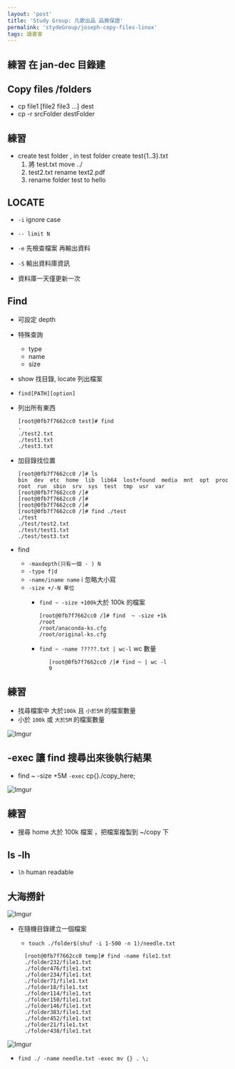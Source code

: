 ```yaml
---
layout: 'post'
title: 'Study Group: 凡歌出品 品質保證'
permalink: 'stydeGroup/joseph-copy-files-linux'
tags: 讀書會
---
```


## 練習 在 jan-dec 目錄建 

## Copy files /folders

   - cp file1 [file2 file3 ...] dest
   - cp -r srcFolder destFolder

## 練習 

- create test folder , in test folder create test{1..3}.txt
   1. 將 test.txt move ../
   2. test2.txt rename text2.pdf
   3. rename folder test to hello


## LOCATE

-  `-i` ignore case
- `-- limit N`
- `-e` 先檢查檔案 再輸出資料
- `-S` 輸出資料庫資訊


- 資料庫一天僅更新一次


## Find 

- 可設定 depth
- 特殊查詢
   - type
   - name
   - size
- show 找目錄, locate 列出檔案

- `find[PATH][option]`
- 列出所有東西
   ~~~
   [root@0fb7f7662cc0 test]# find
   .
   ./test2.txt
   ./test1.txt
   ./test3.txt
   ~~~

- 加目錄找位置
   
   ~~~
   [root@0fb7f7662cc0 /]# ls
   bin  dev  etc  home  lib  lib64  lost+found  media  mnt  opt  proc  root  run  sbin  srv  sys  test  tmp  usr  var
   [root@0fb7f7662cc0 /]#
   [root@0fb7f7662cc0 /]#
   [root@0fb7f7662cc0 /]#
   [root@0fb7f7662cc0 /]# find ./test
   ./test
   ./test/test2.txt
   ./test/test1.txt
   ./test/test3.txt
   ~~~

- find 

   - `-maxdepth(只有一個 - ) N`
   - `-type f|d`
   - `-name/iname name` i 忽略大小寫
   - `-size +/-N 單位`
      - `find ~ -size +100k`大於 100k 的檔案

         ~~~
         [root@0fb7f7662cc0 /]# find  ~ -size +1k
         /root
         /root/anaconda-ks.cfg
         /root/original-ks.cfg
         ~~~
      
      - `find ~ -name ?????.txt | wc-l` wc 數量

         ~~~
            [root@0fb7f7662cc0 /]# find ~ | wc -l
            9
         ~~~

## 練習

- 找尋檔案中 大於`100k` 且 `小於5M` 的檔案數量
- 小於 `100k` 或 `大於5M` 的檔案數量

![Imgur](https://i.imgur.com/elKfDTd.jpg)


## -exec 讓 find 搜尋出來後執行結果

- find ~ -size +5M `-exec` cp{}./copy_here\;

![Imgur](https://i.imgur.com/NeErZ9S.jpg)


## 練習

- 搜尋 home 大於 100k 檔案 ，把檔案複製到 ~/copy 下

## ls -lh

- `lh` human readable

## 大海撈針

![Imgur](https://i.imgur.com/rRDddjF.jpg)

- 在隨機目錄建立一個檔案
  - `touch ./folder$(shuf -i 1-500 -n 1)/needle.txt`

   ~~~
     [root@0fb7f7662cc0 temp]# find -name file1.txt
     ./folder232/file1.txt
     ./folder476/file1.txt
     ./folder234/file1.txt
     ./folder71/file1.txt
     ./folder18/file1.txt
     ./folder114/file1.txt
     ./folder150/file1.txt
     ./folder146/file1.txt
     ./folder383/file1.txt
     ./folder452/file1.txt
     ./folder21/file1.txt
     ./folder438/file1.txt
   ~~~
   
![Imgur](https://i.imgur.com/W397kJJ.jpg)

- `find ./ -name needle.txt -exec mv {} . \;`